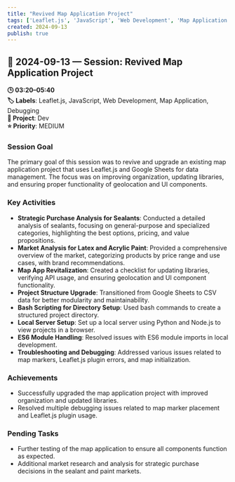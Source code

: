 ```yaml
---
title: "Revived Map Application Project"
tags: ['Leaflet.js', 'JavaScript', 'Web Development', 'Map Application', 'Debugging']
created: 2024-09-13
publish: true
---
```


## 📅 2024-09-13 — Session: Revived Map Application Project

**🕒 03:20–05:40**  
**🏷️ Labels**: Leaflet.js, JavaScript, Web Development, Map Application, Debugging  
**📂 Project**: Dev  
**⭐ Priority**: MEDIUM  


### Session Goal
The primary goal of this session was to revive and upgrade an existing map application project that uses Leaflet.js and Google Sheets for data management. The focus was on improving organization, updating libraries, and ensuring proper functionality of geolocation and UI components.

### Key Activities
- **Strategic Purchase Analysis for Sealants**: Conducted a detailed analysis of sealants, focusing on general-purpose and specialized categories, highlighting the best options, pricing, and value propositions.
- **Market Analysis for Latex and Acrylic Paint**: Provided a comprehensive overview of the market, categorizing products by price range and use cases, with brand recommendations.
- **Map App Revitalization**: Created a checklist for updating libraries, verifying API usage, and ensuring geolocation and UI component functionality.
- **Project Structure Upgrade**: Transitioned from Google Sheets to CSV data for better modularity and maintainability.
- **Bash Scripting for Directory Setup**: Used bash commands to create a structured project directory.
- **Local Server Setup**: Set up a local server using Python and Node.js to view projects in a browser.
- **ES6 Module Handling**: Resolved issues with ES6 module imports in local development.
- **Troubleshooting and Debugging**: Addressed various issues related to map markers, Leaflet.js plugin errors, and map initialization.

### Achievements
- Successfully upgraded the map application project with improved organization and updated libraries.
- Resolved multiple debugging issues related to map marker placement and Leaflet.js plugin usage.

### Pending Tasks
- Further testing of the map application to ensure all components function as expected.
- Additional market research and analysis for strategic purchase decisions in the sealant and paint markets.
